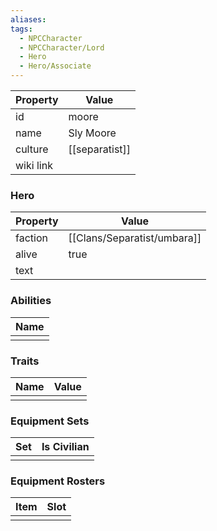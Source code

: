 ```yaml
---
aliases: 
tags:
  - NPCCharacter
  - NPCCharacter/Lord
  - Hero
  - Hero/Associate
---
```


| Property  | Value          |
| :-------- | -------------- |
| id        | moore          |
| name      | Sly Moore      |
| culture   | [[separatist]] |
| wiki link |                |
### Hero
| Property | Value      |
| -------- | ---------- |
| faction  | [[Clans/Separatist/umbara]] |
| alive    | true       |
| text     |            |

### Abilities
| Name |
| :--: |
|      |

### Traits
| Name | Value |
| ---- | ----- |
|      |       |

### Equipment Sets
| Set | Is Civilian |
| --- | ----------- |
|     |             |

### Equipment Rosters
| Item | Slot |
| ---- | ---- |
|      |      |
